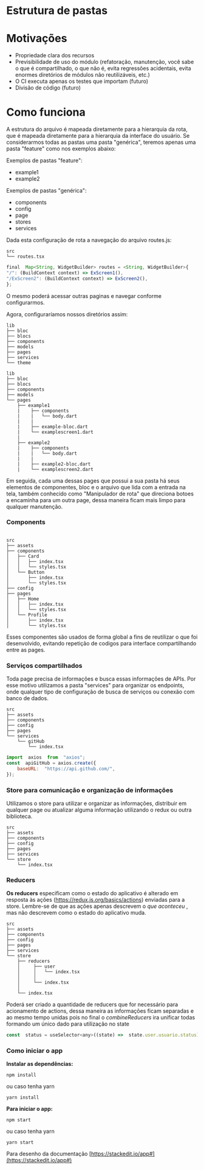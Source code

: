 


# Estrutura de pastas


# Motivações
- Propriedade clara dos recursos
- Previsibilidade de uso do módulo (refatoração, manutenção, você sabe o que é compartilhado, o que não é, evita regressões acidentais, evita enormes diretórios de módulos não reutilizáveis, etc.)
- O CI executa apenas os testes que importam (futuro)
- Divisão de código (futuro)


# Como funciona
A estrutura do arquivo é mapeada diretamente para a hierarquia da rota, que é mapeada diretamente para a hierarquia da interface do usuário.
Se considerarmos todas as pastas uma pasta "genérica", teremos apenas uma pasta "feature" como nos exemplos abaixo:

Exemplos de pastas "feature":

- example1
- example2



Exemplos de pastas "genérica":

- components
- config
- page
- stores
- services



Dada esta configuração de rota a navegação do arquivo routes.js:

```
src
└── routes.tsx
```

```js
final  Map<String, WidgetBuilder> routes = <String, WidgetBuilder>{
"/": (BuildContext context) => ExScreen1(),
"/ExScreen2": (BuildContext context) => ExScreen2(),
};
```
O mesmo poderá acessar outras paginas e navegar conforme configurarmos.





Agora, configuraríamos nossos diretórios assim:

```
lib
├── bloc
├── blocs
├── components
├── models
├── pages
├── services
└── theme                
```

```
lib
├── bloc
├── blocs
├── components
├── models
└── pages
    ├── example1
    |    ├── components
    |    |   └── body.dart
    |    |
    |    ├── example-bloc.dart
    |    └── examplescreen1.dart
    |           
    ├── example2
    |    ├── components
    |    |   └── body.dart
    |    |
    |    ├── example2-bloc.dart
    |    └── examplescreen2.dart   
```

Em seguida, cada uma dessas pages que possui a sua pasta há seus elementos de componentes, bloc  e o arquivo que lida com a entrada na tela, também conhecido como "Manipulador de rota" que direciona botoes a encaminha para um outra page, dessa maneira ficam mais limpo para qualquer manutenção.


### Components


```

src
├── assets
├── components
│   ├── Card
│   │   ├── index.tsx
│   │   └── styles.tsx
│   └── Button
│       ├── index.tsx
│       └── styles.tsx
├── config
├── pages
│   ├── Home
│   │   ├── index.tsx
│   │   └── styles.tsx
│   └── Profile
│       ├── index.tsx
│       └── styles.tsx

```


Esses componentes são usados de forma global a fins de reutilizar o que foi desenvolvido, evitando repetição de codigos para interface compartilhando entre as pages.


### Serviços compartilhados

Toda page precisa de informações e busca essas informações de APIs. Por esse motivo utilizamos a pasta "services" para organizar os endpoints, onde qualquer tipo de configuração de busca de serviços ou conexão com banco de dados.


```
src
├── assets
├── components
├── config
├── pages
└── services
    └── gitHub
        └── index.tsx
```

```js
import  axios  from  "axios";
const  apiGitHub = axios.create({
	baseURL:  "https://api.github.com/",
});
```


### Store para comunicação e organização de informações

Utilizamos o store para utilizar e organizar as informações, distribuir em qualquer page ou atualizar alguma informação utilizando o redux ou outra biblioteca.

```
src
├── assets
├── components
├── config
├── pages
├── services
└── store
    └── index.tsx

```



### Reducers
**Os reducers** especificam como o estado do aplicativo é alterado em resposta às ações (https://redux.js.org/basics/actions) enviadas para a store. Lembre-se de que as ações apenas descrevem o _que aconteceu_ , mas não descrevem como o estado do aplicativo muda.

```
src
├── assets
├── components
├── config
├── pages
├── services
└── store
    ├── reducers
    │     ├── user
    │     │   └── index.tsx
    │     │
    │     └── index.tsx
    │     
    └── index.tsx
```

Poderá ser criado a quantidade de reducers que for necessário para acionamento de actions, dessa maneira as informações ficam separadas e ao mesmo tempo unidas pois no final o *combineReducers*  ira unificar todas formando um único dado para utilização no state
```js
const  status = useSelector<any>((state) =>  state.user.usuario.status);
```






### Como iniciar o app

**Instalar as dependências:**
```
npm install
```
ou caso tenha yarn 
```
yarn install
```


**Para iniciar o app:**
```
npm start
```
ou caso tenha yarn 
```
yarn start
```




Para desenho da documentação
[https://stackedit.io/app#](https://stackedit.io/app#)
